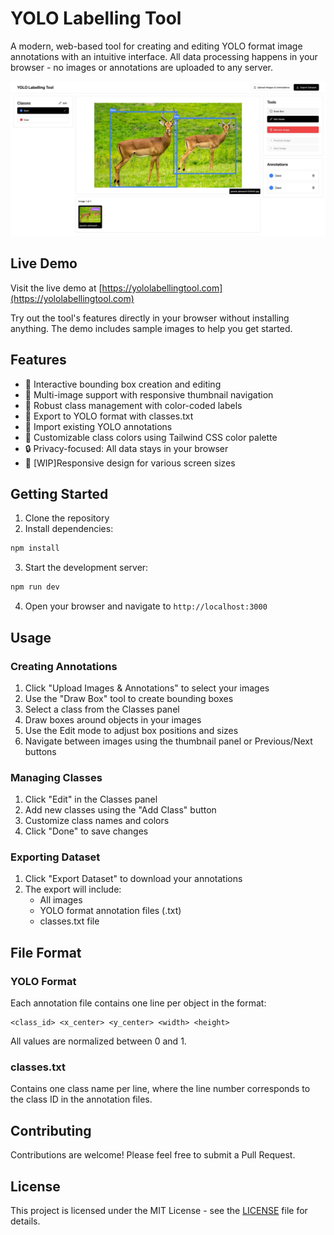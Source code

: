 # YOLO Labelling Tool

A modern, web-based tool for creating and editing YOLO format image annotations with an intuitive interface. All data processing happens in your browser - no images or annotations are uploaded to any server.

![YOLO Labelling Tool](/assets/demo.jpeg)

## Live Demo

Visit the live demo at [https://yololabellingtool.com](https://yololabellingtool.com)

Try out the tool's features directly in your browser without installing anything. The demo includes sample images to help you get started.

## Features

- 🎨 Interactive bounding box creation and editing
- 📁 Multi-image support with responsive thumbnail navigation
- 🎯 Robust class management with color-coded labels
- 💾 Export to YOLO format with classes.txt
- 🔄 Import existing YOLO annotations
- 🎨 Customizable class colors using Tailwind CSS color palette
- 🔒 Privacy-focused: All data stays in your browser
- 📱 [WIP]Responsive design for various screen sizes

## Getting Started

1. Clone the repository
2. Install dependencies:

```bash
npm install
```

3. Start the development server:

```bash
npm run dev
```

4. Open your browser and navigate to `http://localhost:3000`

## Usage

### Creating Annotations

1. Click "Upload Images & Annotations" to select your images
2. Use the "Draw Box" tool to create bounding boxes
3. Select a class from the Classes panel
4. Draw boxes around objects in your images
5. Use the Edit mode to adjust box positions and sizes
6. Navigate between images using the thumbnail panel or Previous/Next buttons

### Managing Classes

1. Click "Edit" in the Classes panel
2. Add new classes using the "Add Class" button
3. Customize class names and colors
4. Click "Done" to save changes

### Exporting Dataset

1. Click "Export Dataset" to download your annotations
2. The export will include:
   - All images
   - YOLO format annotation files (.txt)
   - classes.txt file

## File Format

### YOLO Format

Each annotation file contains one line per object in the format:

```
<class_id> <x_center> <y_center> <width> <height>
```

All values are normalized between 0 and 1.

### classes.txt

Contains one class name per line, where the line number corresponds to the class ID in the annotation files.

## Contributing

Contributions are welcome! Please feel free to submit a Pull Request.

## License

This project is licensed under the MIT License - see the [LICENSE](LICENSE) file for details.
